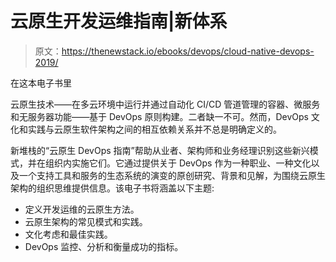 # 云原生开发运维指南|新体系

> 原文：<https://thenewstack.io/ebooks/devops/cloud-native-devops-2019/>

在这本电子书里

云原生技术——在多云环境中运行并通过自动化 CI/CD 管道管理的容器、微服务和无服务器功能——基于 DevOps 原则构建。二者缺一不可。然而，DevOps 文化和实践与云原生软件架构之间的相互依赖关系并不总是明确定义的。

新堆栈的“云原生 DevOps 指南”帮助从业者、架构师和业务经理识别这些新兴模式，并在组织内实施它们。它通过提供关于 DevOps 作为一种职业、一种文化以及一个支持工具和服务的生态系统的演变的原创研究、背景和见解，为围绕云原生架构的组织思维提供信息。该电子书将涵盖以下主题:

*   定义开发运维的云原生方法。
*   云原生架构的常见模式和实践。
*   文化考虑和最佳实践。
*   DevOps 监控、分析和衡量成功的指标。